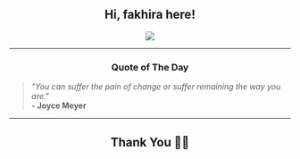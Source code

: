 <h2 align="center"> Hi, fakhira here!</h2>

<p align="center">
<a href="https://github.com/fakhiralkda" alt="github streak"><img src="https://dvst-streak.herokuapp.com/?user=fakhiralkda&theme=tokyonight&fire=DD472C"></a>
</p>

<hr>
<h3 align="center">Quote of The Day</h3>
<p align="center">
<blockquote>
<i>"You can suffer the pain of change or suffer remaining the way you are."</i>
<br>
<b>- Joyce Meyer</b>
</blockquote>
</p>


<hr>
<h2 align="center">Thank You 🙏🏼</h2>
